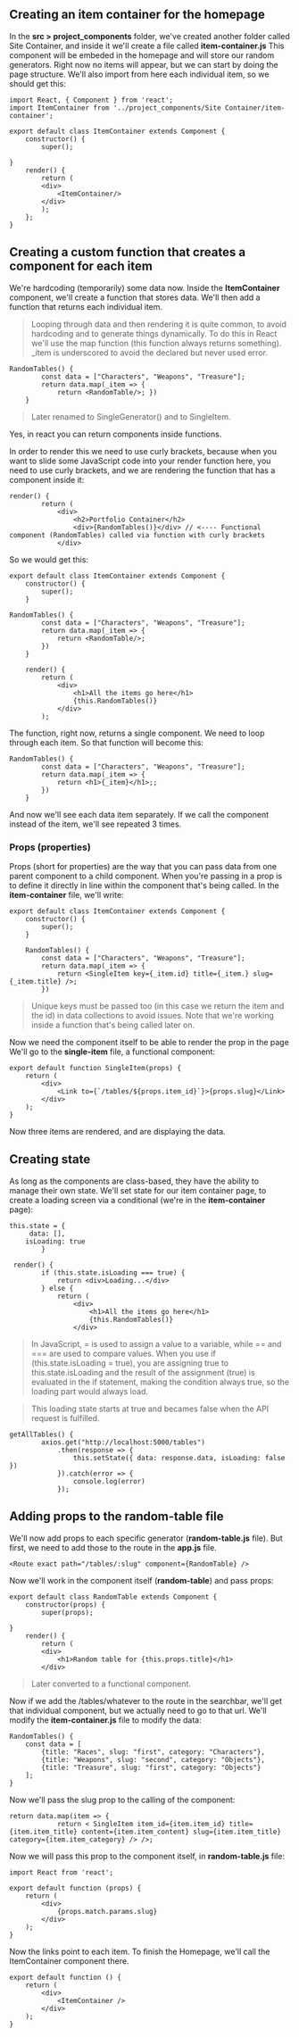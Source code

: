 ## Creating an item container for the homepage

In the **src > project_components** folder, we've created another folder called Site Container, and inside it we'll create a file called **item-container.js** This component will be embeded in the homepage and will store our random generators. Right now no items will appear, but we can start by doing the page structure. We'll also import from here each individual item, so we should get this:

```
import React, { Component } from 'react';
import ItemContainer from '../project_components/Site Container/item-container';

export default class ItemContainer extends Component {
    constructor() {
        super();

}
    render() {
        return (
        <div>
            <ItemContainer/>
        </div>
        );
    };
}
```

## Creating a custom function that creates a component for each item

We're hardcoding (temporarily) some data now. Inside the **ItemContainer** component, we'll create a function that stores data. We'll then add a function that returns each individual item. 

> Looping through data and then rendering it is quite common, to avoid hardcoding and to generate things dynamically. To do this in React we'll use the map function (this function always returns something). _item is underscored to avoid the declared but never used error.

```
RandomTables() {
        const data = ["Characters", "Weapons", "Treasure"];
        return data.map(_item => {
            return <RandomTable/>; })
    }
```

> Later renamed to SingleGenerator() and to SingleItem.

Yes, in react you can return components inside functions.

In order to render this we need to use curly brackets, because when you want to slide some JavaScript code into your render function here, you need to use curly brackets, and we are rendering the function that has a component inside it:

```
render() {
        return (
            <div>
                <h2>Portfolio Container</h2>
                <div>{RandomTables()}</div> // <---- Functional component (RandomTables) called via function with curly brackets
            </div>
```

So we would get this:

```
export default class ItemContainer extends Component {
    constructor() {
        super();
    }

RandomTables() {
        const data = ["Characters", "Weapons", "Treasure"];
        return data.map(_item => {
            return <RandomTable/>;
        })
    }

    render() {
        return (
            <div>
                <h1>All the items go here</h1>
                {this.RandomTables()}
            </div>
        );
```

The function, right now, returns a single component. We need to loop through each item. So that function will become this:

```
RandomTables() {
        const data = ["Characters", "Weapons", "Treasure"];
        return data.map(_item => {
            return <h1>{_item}</h1>;;
        })
    }
```

And now we'll see each data item separately. If we call the component instead of the item, we'll see repeated 3 times.

### Props (properties)

Props (short for properties) are the way that you can pass data from one parent component to a child component. 
When you're passing in a prop is to define it directly in line within the component that's being called. In the **item-container** file, we'll write:

```
export default class ItemContainer extends Component {
    constructor() {
        super();
    }

    RandomTables() {
        const data = ["Characters", "Weapons", "Treasure"];
        return data.map(_item => {
            return <SingleItem key={_item.id} title={_item.} slug={_item.title} />;
        })
```

> Unique keys must be passed too (in this case we return the item and the id) in data collections to avoid issues.
> Note that we're working inside a function that's being called later on.

Now we need the component itself to be able to render the prop in the page We'll go to the **single-item** file, a functional component: 

```
export default function SingleItem(props) {
    return (
        <div>
            <Link to={`/tables/${props.item_id}`}>{props.slug}</Link>
        </div>
    );
}
```

Now three items are rendered, and are displaying the data.

## Creating state

As long as the components are class-based, they have the ability to manage their own state. We'll set state for our item container page, to create a loading screen via a conditional (we're in the **item-container** page):

```
this.state = {
     data: [],
    isLoading: true
        }

 render() {
        if (this.state.isLoading === true) {
            return <div>Loading...</div>
        } else {
            return (
                <div>
                    <h1>All the items go here</h1>
                    {this.RandomTables()}
                </div>
```   

>  In JavaScript, = is used to assign a value to a variable, while == and === are used to compare values. When you use if (this.state.isLoading = true), you are assigning true to this.state.isLoading and the result of the assignment (true) is evaluated in the if statement, making the condition always true, so the loading part would always load.

> This loading state starts at true and becames false when the API request is fulfilled.

```
getAllTables() {
        axios.get("http://localhost:5000/tables")
            .then(response => {
                this.setState({ data: response.data, isLoading: false })
            }).catch(error => {
                console.log(error)
            });
```

## Adding props to the random-table file
We'll now add props to each specific generator (**random-table.js** file). But first, we need to add those to the route in the **app.js** file.

```
<Route exact path="/tables/:slug" component={RandomTable} />
```

Now we'll work in the component itself (**random-table**) and pass props:

```
export default class RandomTable extends Component {
    constructor(props) {
        super(props);

}
    render() {
        return (
        <div>
            <h1>Random table for {this.props.title}</h1>
        </div>

```

> Later converted to a functional component.

Now if we add the /tables/whatever to the route in the searchbar, we'll get that individual component, but we actually need to go to that url. We'll modify the **item-container.js** file to modify the data:

```
RandomTables() {
    const data = [
        {title: "Races", slug: "first", category: "Characters"},
        {title: "Weapons", slug: "second", category: "Objects"},
        {title: "Treasure", slug: "first", category: "Objects"}
    ];
}
```

Now we'll pass the slug prop to the calling of the component:

```
return data.map(item => {
            return < SingleItem item_id={item.item_id} title={item.item_title} content={item.item_content} slug={item.item_title} category={item.item_category} /> />;
```

Now we will pass this prop to the component itself, in **random-table.js** file:

```
import React from 'react';

export default function (props) {
    return (
        <div>
            {props.match.params.slug}
        </div>
    );
}
```


Now the links point to each item. To finish the Homepage, we'll call the ItemContainer component there.

```
export default function () {
    return (
        <div>
            <ItemContainer />
        </div>
    );
}
```



